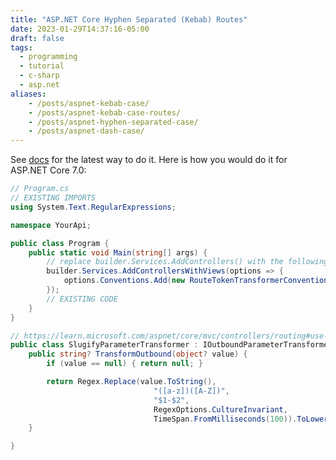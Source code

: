 ```yaml
---
title: "ASP.NET Core Hyphen Separated (Kebab) Routes"
date: 2023-01-29T14:37:16-05:00
draft: false
tags:
  - programming
  - tutorial
  - c-sharp
  - asp.net
aliases:
    - /posts/aspnet-kebab-case/
    - /posts/aspnet-kebab-case-routes/
    - /posts/aspnet-hyphen-separated-case/
    - /posts/aspnet-dash-case/
---
```


See [docs](https://learn.microsoft.com/aspnet/core/mvc/controllers/routing#use-a-parameter-transformer-to-customize-token-replacement) for the latest way to do it. Here is how you would do it for ASP.NET Core 7.0:

```c#
// Program.cs
// EXISTING IMPORTS
using System.Text.RegularExpressions;

namespace YourApi;

public class Program {
    public static void Main(string[] args) {
        // replace builder.Services.AddControllers() with the following
        builder.Services.AddControllersWithViews(options => {
            options.Conventions.Add(new RouteTokenTransformerConvention(new SlugifyParameterTransformer()));
        });
        // EXISTING CODE
    }
}

// https://learn.microsoft.com/aspnet/core/mvc/controllers/routing#use-a-parameter-transformer-to-customize-token-replacement
public class SlugifyParameterTransformer : IOutboundParameterTransformer {
    public string? TransformOutbound(object? value) {
        if (value == null) { return null; }

        return Regex.Replace(value.ToString(),
                                "([a-z])([A-Z])",
                                "$1-$2",
                                RegexOptions.CultureInvariant,
                                TimeSpan.FromMilliseconds(100)).ToLowerInvariant();
    }

}
```
